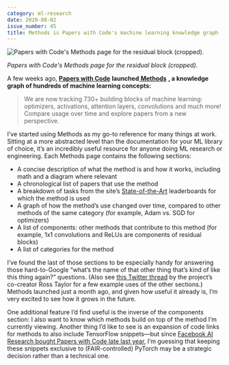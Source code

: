 ```yaml
---
category: ml-research
date: 2020-08-02
issue_number: 45
title: Methods is Papers with Code's machine learning knowledge graph
---
```


![Papers with Code's Methods page for the residual block (cropped).](https://s3.amazonaws.com/revue/items/images/006/327/202/mail/89e64db1fc5224078510ebc25c376d65.png?1596303561)

_Papers with Code's Methods page for the residual block (cropped)._

A few weeks ago, [**Papers with Code**](https://paperswithcode.com?utm_campaign=Dynamically%20Typed&utm_medium=email&utm_source=Revue%20newsletter) **launched**[ **Methods**](https://paperswithcode.com/methods?utm_campaign=Dynamically%20Typed&utm_medium=email&utm_source=Revue%20newsletter) **, a knowledge graph of hundreds of machine learning concepts:**

> We are now tracking 730+ building blocks of machine learning: optimizers, activations, attention layers, convolutions and much more!
> Compare usage over time and explore papers from a new perspective.

I’ve started using Methods as my go-to reference for many things at work.
Sitting at a more abstracted level than the documentation for your ML library of choice, it’s an incredibly useful resource for anyone doing ML research or engineering.
Each Methods page contains the following sections:

* A concise description of what the method is and how it works, including math and a diagram where relevant
* A chronological list of papers that use the method
* A breakdown of tasks from the site’s [State-of-the-Art](https://paperswithcode.com/sota?utm_campaign=Dynamically%20Typed&utm_medium=email&utm_source=Revue%20newsletter) leaderboards for which the method is used
* A graph of how the method’s use changed over time, compared to other methods of the same category (for example, Adam vs. SGD for optimizers)
* A list of components: other methods that contribute to this method (for example, 1x1 convolutions and ReLUs are components of residual blocks)
* A list of categories for the method

I’ve found the last of those sections to be especially handy for answering those hard-to-Google “what’s the name of that other thing that’s kind of like this thing again?” questions.
(Also see [this Twitter thread](https://twitter.com/rosstaylor90/status/1280889854264594432?utm_campaign=Dynamically%20Typed&utm_medium=email&utm_source=Revue%20newsletter) by the project’s co-creator Ross Taylor for a few example uses of the other sections.) Methods launched just a month ago, and given how useful it already is, I’m very excited to see how it grows in the future.

One additional feature I’d find useful is the inverse of the components section: I also want to know which methods build on top of the method I’m currently viewing.
Another thing I’d like to see is an expansion of code links for methods to also include TensorFlow snippets—but since [Facebook AI Research bought Papers with Code late last year](https://medium.com/paperswithcode/papers-with-code-is-joining-facebook-ai-90b51055f694?utm_campaign=Dynamically%20Typed&utm_medium=email&utm_source=Revue%20newsletter), I’m guessing that keeping these snippets exclusive to (FAIR-controlled) PyTorch may be a strategic decision rather than a technical one.